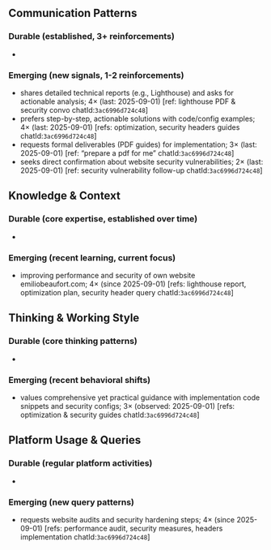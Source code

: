 ## Communication Patterns
### Durable (established, 3+ reinforcements)
-

### Emerging (new signals, 1-2 reinforcements)
- shares detailed technical reports (e.g., Lighthouse) and asks for actionable analysis; 4× (last: 2025-09-01) [ref: lighthouse PDF & security convo chatId:`3ac6996d724c48`]
- prefers step-by-step, actionable solutions with code/config examples; 4× (last: 2025-09-01) [refs: optimization, security headers guides chatId:`3ac6996d724c48`]
- requests formal deliverables (PDF guides) for implementation; 3× (last: 2025-09-01) [ref: “prepare a pdf for me” chatId:`3ac6996d724c48`]
- seeks direct confirmation about website security vulnerabilities; 2× (last: 2025-09-01) [ref: security vulnerability follow-up chatId:`3ac6996d724c48`]

## Knowledge & Context
### Durable (core expertise, established over time)
-

### Emerging (recent learning, current focus)
- improving performance and security of own website emiliobeaufort.com; 4× (since 2025-09-01) [refs: lighthouse report, optimization plan, security header query chatId:`3ac6996d724c48`]

## Thinking & Working Style
### Durable (core thinking patterns)
-

### Emerging (recent behavioral shifts)
- values comprehensive yet practical guidance with implementation code snippets and security configs; 3× (observed: 2025-09-01) [refs: optimization & security guides chatId:`3ac6996d724c48`]

## Platform Usage & Queries
### Durable (regular platform activities)
-

### Emerging (new query patterns)
- requests website audits and security hardening steps; 4× (since 2025-09-01) [refs: performance audit, security measures, headers implementation chatId:`3ac6996d724c48`]